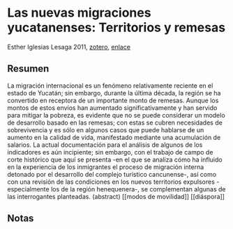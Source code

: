 # Las nuevas migraciones yucatanenses: Territorios y remesas

Esther Iglesias Lesaga 2011, [zotero](zotero://select/items/@iglesiaslesaga2011), [enlace](http://www.scielo.org.mx/scielo.php?script=sci_abstract&pid=S1870-75992011000200003&lng=es&nrm=iso&tlng=es)

## Resumen
La migración internacional es un fenómeno relativamente reciente en el estado de Yucatán; sin embargo, durante la última década, la región se ha convertido en receptora de un importante monto de remesas. Aunque los montos de estos envíos han aumentado significativamente y han servido para mitigar la pobreza, es evidente que no se puede considerar un modelo de desarrollo basado en las remesas; con estas se cubren necesidades de sobrevivencia y es sólo en algunos casos que puede hablarse de un aumento en la calidad de vida, manifestado mediante una acumulación de salarios. La actual documentación para el análisis de algunos de los indicadores es aún incipiente; sin embargo, con el trabajo de campo de corte histórico que aquí se presenta -en el que se analiza cómo ha influido en la experiencia de los inmigrantes el proceso de migración interna detonado por el desarrollo del complejo turístico cancunense-, así como con una revisión de las condiciones en los nuevos territorios expulsores -especialmente los de la región henequenera-, se complementan algunas de las interrogantes planteadas. (abstract) [[modos de movilidad]] [[diáspora]]

## Notas



